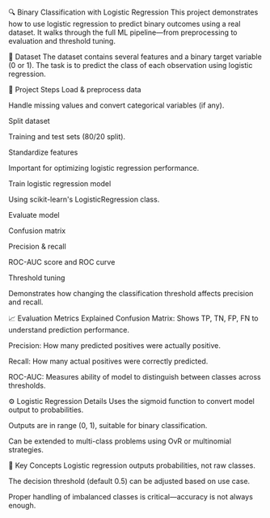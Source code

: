 🔍 Binary Classification with Logistic Regression
This project demonstrates how to use logistic regression to predict binary outcomes using a real dataset. It walks through the full ML pipeline—from preprocessing to evaluation and threshold tuning.

📁 Dataset
The dataset contains several features and a binary target variable (0 or 1). The task is to predict the class of each observation using logistic regression.

🧪 Project Steps
Load & preprocess data

Handle missing values and convert categorical variables (if any).

Split dataset

Training and test sets (80/20 split).

Standardize features

Important for optimizing logistic regression performance.

Train logistic regression model

Using scikit-learn's LogisticRegression class.

Evaluate model

Confusion matrix

Precision & recall

ROC-AUC score and ROC curve

Threshold tuning

Demonstrates how changing the classification threshold affects precision and recall.

📈 Evaluation Metrics Explained
Confusion Matrix: Shows TP, TN, FP, FN to understand prediction performance.

Precision: How many predicted positives were actually positive.

Recall: How many actual positives were correctly predicted.

ROC-AUC: Measures ability of model to distinguish between classes across thresholds.

⚙️ Logistic Regression Details
Uses the sigmoid function to convert model output to probabilities.

Outputs are in range (0, 1), suitable for binary classification.

Can be extended to multi-class problems using OvR or multinomial strategies.

🧠 Key Concepts
Logistic regression outputs probabilities, not raw classes.

The decision threshold (default 0.5) can be adjusted based on use case.

Proper handling of imbalanced classes is critical—accuracy is not always enough.
